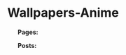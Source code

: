 # Wallpapers-Anime

<div id="sitemap">
  <ul id="sitemap-pages">
    <b>Pages:</b>
    <br/>
  </ul>
  <ul id="sitemap-posts">
    <b>Posts:</b>
    <br/>
  </ul>
</div>
<script>
  function loadSitemapPages(json) {
    var sitemap = "<ul>";
    var entries = json.feed.entry || [];
    for (var i = 0; i < entries.length; i++) {
      var entry = entries[i];
      var title = entry.title.$t;
      var link;
      for (var j = 0; j < entry.link.length; j++) {
        if (entry.link[j].rel === 'alternate') {
          link = entry.link[j].href;
          break;
        }
      }
      sitemap += "<li><a href='" + link + "'>" + title + "</a></li>";
    }
    sitemap += "</ul>";
    document.getElementById('sitemap-pages').innerHTML = sitemap;
  }

  function loadSitemapPosts(json) {
    var sitemap = "<ul>";
    var entries = json.feed.entry || [];
    for (var i = 0; i < entries.length; i++) {
      var entry = entries[i];
      var title = entry.title.$t;
      var link;
      for (var j = 0; j < entry.link.length; j++) {
        if (entry.link[j].rel === 'alternate') {
          link = entry.link[j].href;
          break;
        }
      }
      sitemap += "<li><a href='" + link + "'>" + title + "</a></li>";
    }
    sitemap += "</ul>";
    document.getElementById('sitemap-posts').innerHTML = sitemap;
  }
</script>
<script src="https://newyorkmnetwork.blogspot.com/feeds/pages/default?alt=json-in-script&callback=loadSitemapPages"></script>
<script src="https://newyorkmnetwork.blogspot.com/feeds/posts/default?alt=json-in-script&callback=loadSitemapPosts"></script>
